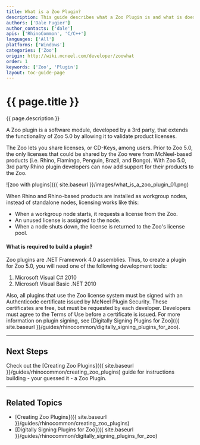 ```yaml
---
title: What is a Zoo Plugin?
description: This guide describes what a Zoo Plugin is and what is does.
authors: ['Dale Fugier']
author_contacts: ['dale']
apis: ['RhinoCommon', 'C/C++']
languages: ['All']
platforms: ['Windows']
categories: ['Zoo']
origin: http://wiki.mcneel.com/developer/zoowhat
order: 1
keywords: ['Zoo', 'Plugin']
layout: toc-guide-page
---
```


# {{ page.title }}

{{ page.description }}

A Zoo plugin is a software module, developed by a 3rd party, that extends the functionality of Zoo 5.0 by allowing it to validate product licenses.

The Zoo lets you share licenses, or CD-Keys, among users. Prior to Zoo 5.0, the only licenses that could be shared by the Zoo were from McNeel-based products (i.e. Rhino, Flamingo, Penguin, Brazil, and Bongo). With Zoo 5.0, 3rd party Rhino plugin developers can now add support for their products to the Zoo.

![zoo with plugins]({{ site.baseurl }}/images/what_is_a_zoo_plugin_01.png)

When Rhino and Rhino-based products are installed as workgroup nodes, instead of standalone nodes, licensing works like this:

- When a workgroup node starts, it requests a license from the Zoo.
- An unused license is assigned to the node.
- When a node shuts down, the license is returned to the Zoo's license pool.

#### What is required to build a plugin?

Zoo plugins are .NET Framework 4.0 assemblies. Thus, to create a plugin for Zoo 5.0, you will need one of the following development tools:

1. Microsoft Visual C# 2010
1. Microsoft Visual Basic .NET 2010

Also, all plugins that use the Zoo license system must be signed with an Authenticode certificate issued by McNeel Plugin Security. These certificates are free, but must be requested by each developer. Developers must agree to the Terms of Use before a certificate is issued. For more information on plugin signing, see [Digitally Signing Plugins for Zoo]({{ site.baseurl }}/guides/rhinocommon/digitally_signing_plugins_for_zoo).

---

## Next Steps

Check out the [Creating Zoo Plugins]({{ site.baseurl }}/guides/rhinocommon/creating_zoo_plugins) guide for instructions building - your guessed it - a Zoo Plugin.


---

## Related Topics

- [Creating Zoo Plugins]({{ site.baseurl }}/guides/rhinocommon/creating_zoo_plugins)
- [Digitally Signing Plugins for Zoo]({{ site.baseurl }}/guides/rhinocommon/digitally_signing_plugins_for_zoo)
